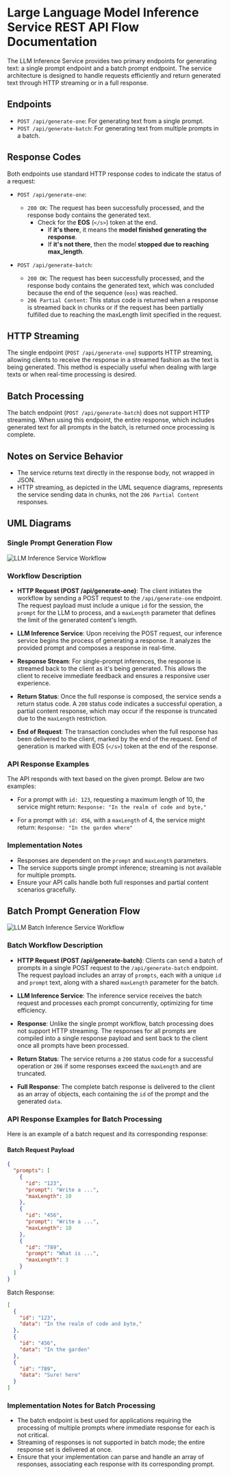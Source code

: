 # Large Language Model Inference Service REST API Flow Documentation

The LLM Inference Service provides two primary endpoints for generating text: a single prompt endpoint and a batch
prompt endpoint. The service architecture is designed to handle requests efficiently and return generated text through
HTTP streaming or in a full response.

## Endpoints

- `POST /api/generate-one`: For generating text from a single prompt.
- `POST /api/generate-batch`: For generating text from multiple prompts in a batch.

## Response Codes

Both endpoints use standard HTTP response codes to indicate the status of a request:

- `POST /api/generate-one`:
    - `200 OK`: The request has been successfully processed, and the response body contains the generated text.
        - Check for the **EOS** (`</s>`) token at the end.
            - If **it's there**, it means the **model finished generating the response**.
            - If **it's not there**, then the model **stopped due to reaching max_length**.


- `POST /api/generate-batch`:
    - `200 OK`: The request has been successfully processed, and the response body contains the generated text, which
      was concluded because the end of the sequence (`eos`) was reached.
    - `206 Partial Content`: This status code is returned when a response is streamed back in chunks or if the request
      has been partially fulfilled due to reaching the maxLength limit specified in the request.

## HTTP Streaming

The single endpoint (`POST /api/generate-one`) supports HTTP streaming, allowing clients to receive the response in a
streamed fashion as the text is being generated. This method is especially useful when dealing with large texts or when
real-time processing is desired.

## Batch Processing

The batch endpoint (`POST /api/generate-batch`) does not support HTTP streaming. When using this endpoint, the entire
response, which includes generated text for all prompts in the batch, is returned once processing is complete.

## Notes on Service Behavior

- The service returns text directly in the response body, not wrapped in JSON.
- HTTP streaming, as depicted in the UML sequence diagrams, represents the service sending data in chunks, not
  the `206 Partial Content` responses.

## UML Diagrams

### Single Prompt Generation Flow

![LLM Inference Service Workflow](diagrams/rest-api-single-prompt.svg)

### Workflow Description

- **HTTP Request (POST /api/generate-one)**: The client initiates the workflow by sending a POST request to
  the `/api/generate-one` endpoint. The request payload must include a unique `id` for the session, the `prompt` for the
  LLM to process, and a `maxLength` parameter that defines the limit of the generated content's length.

- **LLM Inference Service**: Upon receiving the POST request, our inference service begins the process of generating a
  response. It analyzes the provided prompt and composes a response in real-time.

- **Response Stream**: For single-prompt inferences, the response is streamed back to the client as it's being
  generated. This allows the client to receive immediate feedback and ensures a responsive user experience.

- **Return Status**: Once the full response is composed, the service sends a return status code. A `200` status code
  indicates a successful operation, a partial content response, which may occur if the
  response is truncated due to the `maxLength` restriction.

- **End of Request**: The transaction concludes when the full response has been delivered to the client, marked by the
  end of the request. Eend of generation is marked with EOS (`</s>`) token at the end of the response.

### API Response Examples

The API responds with text based on the given prompt. Below are two examples:

- For a prompt with `id: 123`, requesting a maximum length of 10, the service might
  return: `Response: "In the realm of code and byte,"`

- For a prompt with `id: 456`, with a `maxLength` of 4, the service might return: `Response: "In the garden where"`

### Implementation Notes

- Responses are dependent on the `prompt` and `maxLength` parameters.
- The service supports single prompt inference; streaming is not available for multiple prompts.
- Ensure your API calls handle both full responses and partial content scenarios gracefully.

## Batch Prompt Generation Flow

![LLM Batch Inference Service Workflow](diagrams/rest-api-batch-prompt.svg)

### Batch Workflow Description

- **HTTP Request (POST /api/generate-batch)**: Clients can send a batch of prompts in a single POST request to
  the `/api/generate-batch` endpoint. The request payload includes an array of `prompts`, each with a unique `id`
  and `prompt` text, along with a shared `maxLength` parameter for the batch.

- **LLM Inference Service**: The inference service receives the batch request and processes each prompt concurrently,
  optimizing for time efficiency.

- **Response**: Unlike the single prompt workflow, batch processing does not support HTTP streaming. The responses for
  all prompts are compiled into a single response payload and sent back to the client once all prompts have been
  processed.

- **Return Status**: The service returns a `200` status code for a successful operation or `206` if some responses
  exceed the `maxLength` and are truncated.

- **Full Response**: The complete batch response is delivered to the client as an array of objects, each containing
  the `id` of the prompt and the generated `data`.

### API Response Examples for Batch Processing

Here is an example of a batch request and its corresponding response:

#### Batch Request Payload

```json
{
  "prompts": [
    {
      "id": "123",
      "prompt": "Write a ...",
      "maxLength": 10
    },
    {
      "id": "456",
      "prompt": "Write a ...",
      "maxLength": 10
    },
    {
      "id": "789",
      "prompt": "What is ...",
      "maxLength": 3
    }
  ]
}
```

Batch Response:

```json
[
  {
    "id": "123",
    "data": "In the realm of code and byte,"
  },
  {
    "id": "456",
    "data": "In the garden"
  },
  {
    "id": "789",
    "data": "Sure! here"
  }
]
```

### Implementation Notes for Batch Processing

- The batch endpoint is best used for applications requiring the processing of multiple prompts where immediate response
  for each is not critical.
- Streaming of responses is not supported in batch mode; the entire response set is delivered at once.
- Ensure that your implementation can parse and handle an array of responses, associating each response with its
  corresponding prompt.
